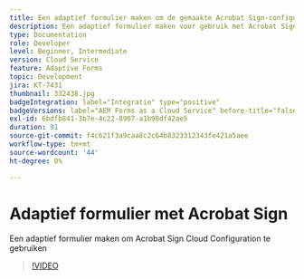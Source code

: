 ```yaml
---
title: Een adaptief formulier maken om de gemaakte Acrobat Sign-configuratie voor Cloud Servicen te gebruiken
description: Een adaptief formulier maken voor gebruik met Acrobat Sign
type: Documentation
role: Developer
level: Beginner, Intermediate
version: Cloud Service
feature: Adaptive Forms
topic: Development
jira: KT-7431
thumbnail: 332438.jpg
badgeIntegration: label="Integratie" type="positive"
badgeVersions: label="AEM Forms as a Cloud Service" before-title="false"
exl-id: 6bdfb841-3b7e-4c22-8907-a1b98df42ae5
duration: 91
source-git-commit: f4c621f3a9caa8c2c64b8323312343fe421a5aee
workflow-type: tm+mt
source-wordcount: '44'
ht-degree: 0%

---
```


# Adaptief formulier met Acrobat Sign

Een adaptief formulier maken om Acrobat Sign Cloud Configuration te gebruiken

>[!VIDEO](https://video.tv.adobe.com/v/332438?quality=12&learn=on)

